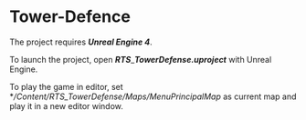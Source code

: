 # Tower-Defence

The project requires ***Unreal Engine 4***.

To launch the project, open ***RTS***_***TowerDefense.uproject*** with Unreal Engine.

To play the game in editor, set **/*Content*/*RTS*_*TowerDefense*/*Maps*/*MenuPrincipalMap** as current map and play it in a new editor window.
